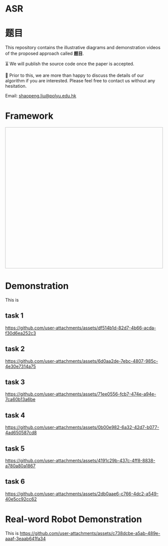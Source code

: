 # ASR

# 题目
This repository contains the illustrative diagrams and demonstration videos of the proposed approach called **题目**. 

:hourglass_flowing_sand: We will publish the source code once the paper is accepted. 

:beer: Prior to this, we are more than happy to discuss the details of our algorithm if you are interested. Please feel free to contact us without any hesitation.

Email: shaopeng.liu@polyu.edu.hk

# Framework

<p align="center">
<img src=" " height= "450" width="900">
</p>


# Demonstration
This is 

## task 1
https://github.com/user-attachments/assets/df514b1d-82d7-4b66-acda-f30d6ea252c3

## task 2
https://github.com/user-attachments/assets/6d0aa2de-7ebc-4807-985c-4e30e7314a75

## task 3
https://github.com/user-attachments/assets/71ee0556-fcb7-474e-a94e-7ca60b13a6be

## task 4
https://github.com/user-attachments/assets/0b00e982-6a32-42d7-b077-4ad650587cd8

## task 5
https://github.com/user-attachments/assets/4191c29b-437c-4ff8-8838-a780a80a1867

## task 6
https://github.com/user-attachments/assets/2db0aae6-c766-4dc2-a549-40e5cc92cc62



# Real-word Robot Demonstration
This is 
https://github.com/user-attachments/assets/c738dcbe-a5ab-489e-aaaf-3eaab641fa34
